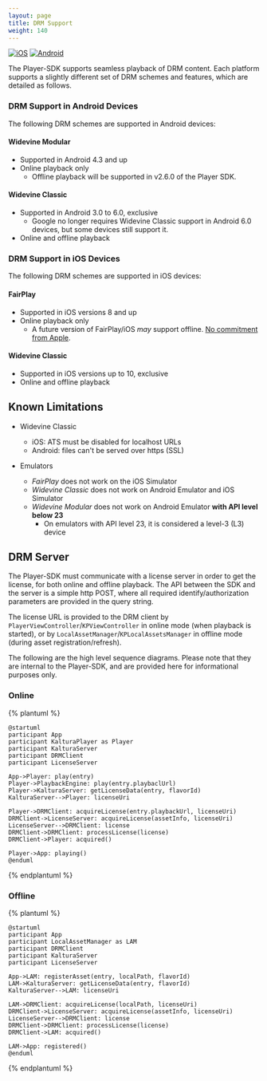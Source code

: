 ```yaml
---
layout: page
title: DRM Support
weight: 140
---
```


[![iOS](https://img.shields.io/badge/iOS-Supported-green.svg)](https://github.com/kaltura/player-sdk-native-ios) 
[![Android](https://img.shields.io/badge/Android-Supported-green.svg)](https://github.com/kaltura/player-sdk-native-android)

The Player-SDK supports seamless playback of DRM content. Each platform supports a slightly different set of DRM schemes and features, which are detailed as follows.

### DRM Support in Android Devices  

The following DRM schemes are supported in Android devices:

#### Widevine Modular  

* Supported in Android 4.3 and up
* Online playback only
    * Offline playback will be supported in v2.6.0 of the Player SDK.

#### Widevine Classic  

* Supported in Android 3.0 to 6.0, exclusive
    * Google no longer requires Widevine Classic support in Android 6.0 devices, but some devices still support it.
* Online and offline playback

### DRM Support in iOS Devices  

The following DRM schemes are supported in iOS devices:

#### FairPlay  

* Supported in iOS versions 8 and up
* Online playback only
    * A future version of FairPlay/iOS *may* support offline. [No commitment from Apple](https://forums.developer.apple.com/message/18444).

#### Widevine Classic  

* Supported in iOS versions up to 10, exclusive
* Online and offline playback

## Known Limitations  

* Widevine Classic
	* iOS: ATS must be disabled for localhost URLs
	* Android: files can't be served over https (SSL)

* Emulators
	* *FairPlay* does not work on the iOS Simulator
	* *Widevine Classic* does not work on Android Emulator and iOS Simulator
	* *Widevine Modular* does not work on Android Emulator **with API level below 23**
		* On emulators with API level 23, it is considered a level-3 (L3) device

## DRM Server  

The Player-SDK must communicate with a license server in order to get the license, for both online
and offline playback. The API between the SDK and the server is a simple http POST, where all required
identify/authorization parameters are provided in the query string.

The license URL is provided to the DRM client by `PlayerViewController`/`KPViewController` in online
mode (when playback is started), or by `LocalAssetManager`/`KPLocalAssetsManager` in offline mode (during
asset registration/refresh).

The following are the high level sequence diagrams. Please note that they are internal to the Player-SDK, and are
provided here for informational purposes only.

### Online  

{% plantuml %}

    @startuml
    participant App
    participant KalturaPlayer as Player
    participant KalturaServer
    participant DRMClient
    participant LicenseServer

    App->Player: play(entry)
    Player->PlaybackEngine: play(entry.playbaclUrl)
    Player->KalturaServer: getLicenseData(entry, flavorId)
    KalturaServer-->Player: licenseUri

    Player->DRMClient: acquireLicense(entry.playbackUrl, licenseUri)
    DRMClient->LicenseServer: acquireLicense(assetInfo, licenseUri)
    LicenseServer-->DRMClient: license
    DRMClient->DRMClient: processLicense(license)
    DRMClient->Player: acquired()

    Player->App: playing()
    @enduml

{% endplantuml %}

### Offline  

{% plantuml %}

    @startuml
    participant App
    participant LocalAssetManager as LAM
    participant DRMClient
    participant KalturaServer
    participant LicenseServer

    App->LAM: registerAsset(entry, localPath, flavorId)
    LAM->KalturaServer: getLicenseData(entry, flavorId)
    KalturaServer-->LAM: licenseUri

    LAM->DRMClient: acquireLicense(localPath, licenseUri)
    DRMClient->LicenseServer: acquireLicense(assetInfo, licenseUri)
    LicenseServer-->DRMClient: license
    DRMClient->DRMClient: processLicense(license)
    DRMClient->LAM: acquired()

    LAM->App: registered()
    @enduml

{% endplantuml %}

